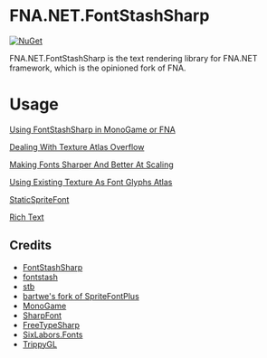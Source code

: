 # FNA.NET.FontStashSharp
[![NuGet](https://img.shields.io/nuget/v/FNA.NET.FontStashSharp.svg)](https://www.nuget.org/packages/FNA.NET.FontStashSharp/)

FNA.NET.FontStashSharp is the text rendering library for FNA.NET framework, which is the opinioned fork of FNA.

# Usage
[Using FontStashSharp in MonoGame or FNA](https://github.com/FontStashSharp/FontStashSharp/wiki/Using-FontStashSharp-in-MonoGame-or-FNA)

[Dealing With Texture Atlas Overflow](https://github.com/FontStashSharp/FontStashSharp/wiki/Dealing-With-Texture-Atlas-Overflow)

[Making Fonts Sharper And Better At Scaling](https://github.com/FontStashSharp/FontStashSharp/wiki/Making-Fonts-Sharper-And-Better-At-Scaling)

[Using Existing Texture As Font Glyphs Atlas](https://github.com/FontStashSharp/FontStashSharp/wiki/Using-Existing-Texture-As-Font-Glyphs-Atlas)

[StaticSpriteFont](https://github.com/FontStashSharp/FontStashSharp/wiki/StaticSpriteFont)

[Rich Text](https://github.com/FontStashSharp/FontStashSharp/wiki/Rich-Text)

## Credits
* [FontStashSharp](https://github.com/FontStashSharp/FontStashSharp)
* [fontstash](https://github.com/memononen/fontstash)
* [stb](https://github.com/nothings/stb)
* [bartwe's fork of SpriteFontPlus](https://github.com/bartwe/SpriteFontPlus)
* [MonoGame](http://www.monogame.net/)
* [SharpFont](https://github.com/Robmaister/SharpFont)
* [FreeTypeSharp](https://github.com/ryancheung/FreeTypeSharp)
* [SixLabors.Fonts](https://github.com/SixLabors/Fonts)
* [TrippyGL](https://github.com/SilkCommunity/TrippyGL)
